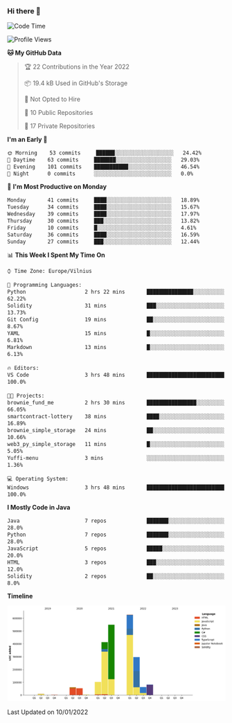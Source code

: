 ### Hi there 👋

<!--START_SECTION:waka-->
![Code Time](http://img.shields.io/badge/Code%20Time-528%20hrs%2035%20mins-blue)

![Profile Views](http://img.shields.io/badge/Profile%20Views-0-blue)

**🐱 My GitHub Data** 

> 🏆 22 Contributions in the Year 2022
 > 
> 📦 19.4 kB Used in GitHub's Storage 
 > 
> 🚫 Not Opted to Hire
 > 
> 📜 10 Public Repositories 
 > 
> 🔑 17 Private Repositories  
 > 
**I'm an Early 🐤** 

```text
🌞 Morning    53 commits     ██████░░░░░░░░░░░░░░░░░░░   24.42% 
🌆 Daytime    63 commits     ███████░░░░░░░░░░░░░░░░░░   29.03% 
🌃 Evening    101 commits    ███████████░░░░░░░░░░░░░░   46.54% 
🌙 Night      0 commits      ░░░░░░░░░░░░░░░░░░░░░░░░░   0.0%

```
📅 **I'm Most Productive on Monday** 

```text
Monday       41 commits     ████░░░░░░░░░░░░░░░░░░░░░   18.89% 
Tuesday      34 commits     ████░░░░░░░░░░░░░░░░░░░░░   15.67% 
Wednesday    39 commits     ████░░░░░░░░░░░░░░░░░░░░░   17.97% 
Thursday     30 commits     ███░░░░░░░░░░░░░░░░░░░░░░   13.82% 
Friday       10 commits     █░░░░░░░░░░░░░░░░░░░░░░░░   4.61% 
Saturday     36 commits     ████░░░░░░░░░░░░░░░░░░░░░   16.59% 
Sunday       27 commits     ███░░░░░░░░░░░░░░░░░░░░░░   12.44%

```


📊 **This Week I Spent My Time On** 

```text
⌚︎ Time Zone: Europe/Vilnius

💬 Programming Languages: 
Python                   2 hrs 22 mins       ███████████████░░░░░░░░░░   62.22% 
Solidity                 31 mins             ███░░░░░░░░░░░░░░░░░░░░░░   13.73% 
Git Config               19 mins             ██░░░░░░░░░░░░░░░░░░░░░░░   8.67% 
YAML                     15 mins             █░░░░░░░░░░░░░░░░░░░░░░░░   6.81% 
Markdown                 13 mins             █░░░░░░░░░░░░░░░░░░░░░░░░   6.13%

🔥 Editors: 
VS Code                  3 hrs 48 mins       █████████████████████████   100.0%

🐱‍💻 Projects: 
brownie_fund_me          2 hrs 30 mins       ████████████████░░░░░░░░░   66.05% 
smartcontract-lottery    38 mins             ████░░░░░░░░░░░░░░░░░░░░░   16.89% 
brownie_simple_storage   24 mins             ██░░░░░░░░░░░░░░░░░░░░░░░   10.66% 
web3_py_simple_storage   11 mins             █░░░░░░░░░░░░░░░░░░░░░░░░   5.05% 
Yuffi-menu               3 mins              ░░░░░░░░░░░░░░░░░░░░░░░░░   1.36%

💻 Operating System: 
Windows                  3 hrs 48 mins       █████████████████████████   100.0%

```

**I Mostly Code in Java** 

```text
Java                     7 repos             ███████░░░░░░░░░░░░░░░░░░   28.0% 
Python                   7 repos             ███████░░░░░░░░░░░░░░░░░░   28.0% 
JavaScript               5 repos             █████░░░░░░░░░░░░░░░░░░░░   20.0% 
HTML                     3 repos             ███░░░░░░░░░░░░░░░░░░░░░░   12.0% 
Solidity                 2 repos             ██░░░░░░░░░░░░░░░░░░░░░░░   8.0%

```


**Timeline**

![Chart not found](https://raw.githubusercontent.com/BenasVolkovas/BenasVolkovas/main/charts/bar_graph.png) 


 Last Updated on 10/01/2022
<!--END_SECTION:waka-->
